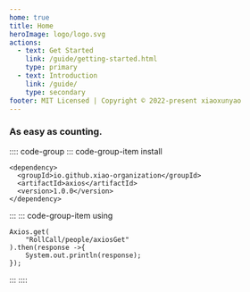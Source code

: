 ```yaml
---
home: true
title: Home
heroImage: logo/logo.svg
actions:
  - text: Get Started
    link: /guide/getting-started.html
    type: primary
  - text: Introduction
    link: /guide/
    type: secondary
footer: MIT Licensed | Copyright © 2022-present xiaoxunyao
---
```


### As easy as counting.

:::: code-group
::: code-group-item install
```xml:no-line-numbers
<dependency>
  <groupId>io.github.xiao-organization</groupId>
  <artifactId>axios</artifactId>
  <version>1.0.0</version>
</dependency>
```
:::
::: code-group-item using
```java:no-line-numbers
Axios.get(
	"RollCall/people/axiosGet" 
).then(response ->{
	System.out.println(response);
});
```
:::
::::

